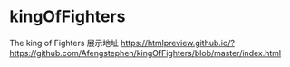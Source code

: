 # kingOfFighters
The king of Fighters
展示地址
https://htmlpreview.github.io/?https://github.com/Afengstephen/kingOfFighters/blob/master/index.html

